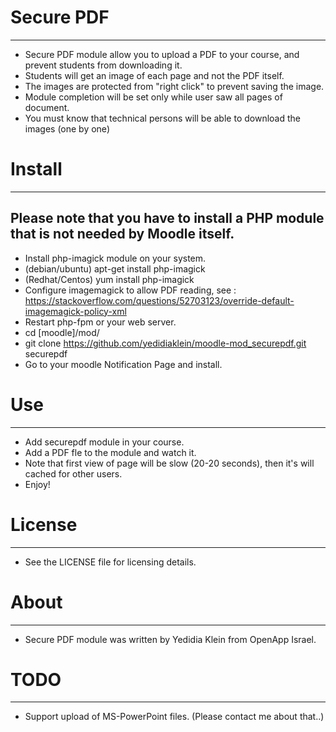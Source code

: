 # Secure PDF
----------
- Secure PDF module allow you to upload a PDF to your course, and prevent students from downloading it.
- Students will get an image of each page and not the PDF itself.
- The images are protected from "right click" to prevent saving the image.
- Module completion will be set only while user saw all pages of document.
- You must know that technical persons will be able to download the images (one by one)

# Install
---------
## Please note that you have to install a PHP module that is not needed by Moodle itself.
- Install php-imagick module on your system.
- (debian/ubuntu) apt-get install php-imagick
- (Redhat/Centos) yum install php-imagick
- Configure imagemagick to allow PDF reading, see : https://stackoverflow.com/questions/52703123/override-default-imagemagick-policy-xml
- Restart php-fpm or your web server.
- cd [moodle]/mod/
- git clone https://github.com/yedidiaklein/moodle-mod_securepdf.git securepdf
- Go to your moodle Notification Page and install. 

# Use
-----
- Add securepdf module in your course.
- Add a PDF fle to the module and watch it.
- Note that first view of page will be slow (20-20 seconds), then it's will cached for other users.
- Enjoy! 

# License
---
- See the LICENSE file for licensing details.

# About
-----
- Secure PDF module was written by Yedidia Klein from OpenApp Israel.

# TODO
----
- Support upload of MS-PowerPoint files. (Please contact me about that..)
